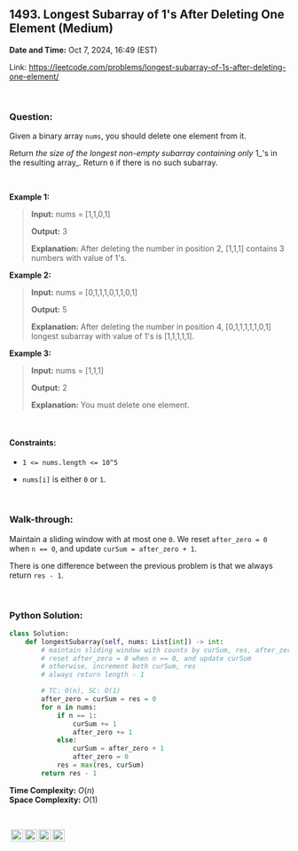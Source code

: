 ## 1493. Longest Subarray of 1's After Deleting One Element (Medium)
**Date and Time:** Oct 7, 2024, 16:49 (EST)

Link: https://leetcode.com/problems/longest-subarray-of-1s-after-deleting-one-element/

<br>

### Question:
Given a binary array `nums`, you should delete one element from it.

Return _the size of the longest non-empty subarray containing only_ 1_'s in the resulting array_. Return `0` if there is no such subarray.

<br>

**Example 1:**
> **Input:** nums = [1,1,0,1]
> 
> **Output:** 3
>
> **Explanation:** After deleting the number in position 2, [1,1,1] contains 3 numbers with value of 1's.

**Example 2:**
> **Input:** nums = [0,1,1,1,0,1,1,0,1]
> 
> **Output:** 5
>
> **Explanation:** After deleting the number in position 4, [0,1,1,1,1,1,0,1] longest subarray with value of 1's is [1,1,1,1,1].

**Example 3:**
> **Input:** nums = [1,1,1]
> 
> **Output:** 2
>
> **Explanation:** You must delete one element.

<br>

#### Constraints:
* `1 <= nums.length <= 10^5`

* `nums[i]` is either `0` or `1`.

<br>

### Walk-through: 
Maintain a sliding window with at most one `0`. We reset `after_zero = 0` when `n == 0`, and update `curSum = after_zero + 1`.

There is one difference between the previous problem is that we always return `res - 1`.

<br>

### Python Solution:
```python
class Solution:
    def longestSubarray(self, nums: List[int]) -> int:
        # maintain sliding window with counts by curSum, res, after_zero
        # reset after_zero = 0 when n == 0, and update curSum
        # otherwise, increment both curSum, res
        # always return length - 1

        # TC: O(n), SC: O(1)
        after_zero = curSum = res = 0
        for n in nums:
            if n == 1:
                curSum += 1
                after_zero += 1
            else:
                curSum = after_zero + 1
                after_zero = 0
            res = max(res, curSum)
        return res - 1
```
**Time Complexity:** $O(n)$ <br>
**Space Complexity:** $O(1)$

<br>

<img style="height:22px!important;margin-left:3px;vertical-align:text-bottom;" src="https://mirrors.creativecommons.org/presskit/icons/cc.svg?ref=chooser-v1" alt="CC BY-NC-SA" title="CC BY-NC-SA"><img style="height:22px!important;margin-left:3px;vertical-align:text-bottom;" src="https://mirrors.creativecommons.org/presskit/icons/by.svg?ref=chooser-v1" alt="BY: credit must be given to the creator" title="BY: credit must be given to the creator"><img style="height:22px!important;margin-left:3px;vertical-align:text-bottom;" src="https://mirrors.creativecommons.org/presskit/icons/nc.svg?ref=chooser-v1" alt="NC: Only noncommercial uses of the work are permitted" title="NC: Only noncommercial uses of the work are permitted"><img style="height:22px!important;margin-left:3px;vertical-align:text-bottom;" src="https://mirrors.creativecommons.org/presskit/icons/sa.svg?ref=chooser-v1" alt="SA: Adaptations must be shared under the same terms" title="SA: Adaptations must be shared under the same terms">